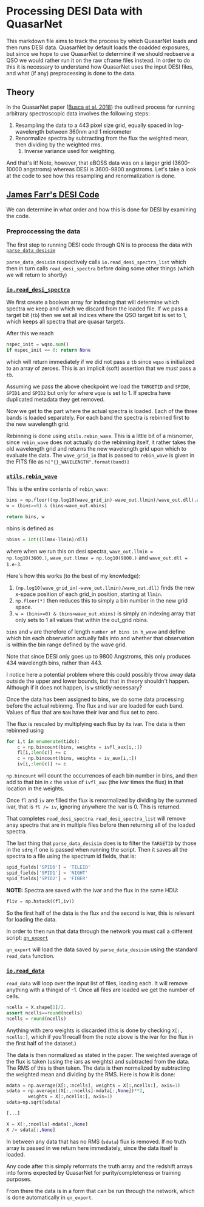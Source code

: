 # Processing DESI Data with QuasarNet

This markdown file aims to track the process by which QuasarNet loads and then runs
DESI data. QuasarNet by default loads the coadded exposures, but since we hope to use
QuasarNet to determine if we should reobserve a QSO we would rather run it on the
raw cframe files instead.
In order to do this it is necessary to understand how QuasarNet uses the input DESI
files, and what (if any) preprocessing is done to the data.

## Theory

In the QuasarNet paper ([Busca et al. 2018](https://arxiv.org/abs/1808.09955)) the outlined process for running
arbitrary spectroscopic data involves the following steps:

1. Resampling the data to a 443 pixel size grid, equally spaced in log-wavelength between 360nm and 1 micrometer
2. Renormalize spectra by subtracting from the flux the weighted mean, then dividing by the weighted rms.
    1.  Inverse variance used for weighting.

And that's it! Note, however, that eBOSS data was on a larger grid
(3600-10000 angstroms) whereas DESI is 3600-9800 angstroms.
Let's take a look at the code to see how this resampling and renormalization
is done.

 ## [James Farr's DESI Code](https://github.com/jfarr03/QuasarNET)

 We can determine in what order and how this is done for DESI
 by examining the code.

 ### Preproccessing the data
 The first step to running DESI code through QN is to process the data with
 [`parse_data_desisim`](https://github.com/jfarr03/QuasarNET/blob/master/bin/parse_data_desisim)

 `parse_data_desisim` respectively calls `io.read_desi_spectra_list` which then
 in turn calls `read_desi_spectra`
 before doing some other things (which we will return to shortly)

 ### [`io.read_desi_spectra`](https://github.com/jfarr03/QuasarNET/blob/master/py/quasarnet/io.py#L505)
 We first create a boolean array for indexing that will determine which spectra
 we keep and which we discard from the loaded file.
If we pass a target bit (`tb`) then we set all indices where the QSO target bit
is set to 1, which keeps all spectra that are quasar targets.

After this we reach

```python
nspec_init = wqso.sum()
if nspec_init == 0: return None
```
which will return immediately if we did not pass a `tb` since `wqso` is initialized
to an array of zeroes.
This is an implicit (soft) assertion that we *must* pass a `tb`.

Assuming we pass the above checkpoint we load the `TARGETID` and `SPID0`, `SPID1`
and `SPID2` but only for where `wqso` is set to 1. If spectra have duplicated metadata they get removed.

Now we get to the part where the actual spectra is loaded. Each of the three
bands is loaded separately. For each band the spectra is rebinned
first to the new wavelength grid.

Rebinning is done using `utils.rebin_wave`.
This is a little bit of a misnomer, since `rebin_wave` does not actually do the
rebinning itself, it rather takes the old wavelength grid and returns the
new wavelength grid upon which to evaluate the data. The `wave_grid_in` that is
passed to `rebin_wave` is given in the FITS file as
`h["{}_WAVELENGTH".format(band)]`

### [`utils.rebin_wave`](https://github.com/jfarr03/QuasarNET/blob/b2f62a9b7be6511cf83770f00598984a784f00de/py/quasarnet/utils.py#L178)

This is the entire contents of `rebin_wave`:

```python
bins = np.floor((np.log10(wave_grid_in)-wave_out.llmin)/wave_out.dll).astype(int)
w = (bins>=0) & (bins<wave_out.nbins)

return bins, w
```

nbins is defined as

```python
nbins = int((llmax-llmin)/dll)
```

where when we run this on desi spectra, `wave_out.llmin = np.log10(3600.)`,
`wave_out.llmax = np.log10(9800.)` and `wave_out.dll = 1.e-3`.

Here's how this works (to the best of my knowledge):
1. ``(np.log10(wave_grid_in)-wave_out.llmin)/wave_out.dll)`` finds the new x-space
position of each grid_in position, starting at `llmin`.
2. `np.floor(*)` then reduces this to simply a bin number in the new grid space.
3. `w = (bins>=0) & (bins<wave_out.nbins)` is simply an indexing array that
only sets to 1 all values that within the out_grid nbins.

`bins` and `w` are therefore of length `number of bins in h_wave` and define which
bin each observation actually falls into and whether that observation is within
the bin range defined by the wave grid.

Note that since DESI only goes up to 9800 Angstroms, this only produces 434
wavelength bins, rather than 443.

I notice here a potential problem where this could possibly throw away data outside
the upper and lower bounds, but that in theory shouldn't happen. Although if it
does not happen, is `w` strictly necessary?

Once the data has been assigned to bins, we do some data processing before the
actual rebinnng. The flux and ivar are loaded for each band. Values of flux
that are `NaN` have their ivar and flux set to zero.

The flux is rescaled by multiplying each flux by its ivar. The data is then
rebinned using

```python
for i,t in enumerate(tids):
    c = np.bincount(bins, weights = ivfl_aux[i,:])
    fl[i,:len(c)] += c
    c = np.bincount(bins, weights = iv_aux[i,:])
    iv[i,:len(c)] += c
```

`np.bincount` will count the occurrences of each bin number in bins, and then
add to that bin in `c` the value of `ivfl_aux` (the ivar times the flux) in that
location in the weights.

Once `fl` and `iv` are filled the flux is renormalized by dividing by the
summed ivar, that is `fl /= iv`, ignoring anywhere the ivar is 0. This is returned.

That completes `read_desi_spectra`. `read_desi_spectra_list` will remove anay
spectra that are in multiple files before then returning all of the loaded
spectra.

The last thing that `parse_data_desisim` does is to filter the `TARGETID` by
those in the `sdrq` if one is passed when running the script. Then it saves
all the spectra to a file using the spectrum id fields, that is:

```python
spid_fields['SPID0'] = 'TILEID'
spid_fields['SPID1'] = 'NIGHT'
spid_fields['SPID2'] = 'FIBER'
```

**NOTE:** Spectra are saved with the ivar and the flux in the same HDU:
```python
fliv = np.hstack((fl,iv))
```
So the first half of the data is the flux and the second is ivar, this is relevant
for loading the data.

In order to then run that data through the network you must call a different
script: [`qn_export`](https://github.com/jfarr03/QuasarNET/blob/master/bin/qn_export)

`qn_export` will load the data saved by `parse_data_desisim` using the standard
`read_data`
function.

### [`io.read_data`](https://github.com/jfarr03/QuasarNET/blob/b2f62a9b7be6511cf83770f00598984a784f00de/py/quasarnet/io.py#L874)
`read_data` will loop over the input list of files, loading each. It will remove
anything with a thingid of -1. Once all files are loaded we get the number of
cells.

```python
ncells = X.shape[1]/2.
assert ncells==round(ncells)
ncells = round(ncells)
```

Anything with zero weights is discarded (this is done by checking `X[:, ncells:]`,
which if you'll recall from the note above is the ivar for the flux in the first
half of the dataset.)

The data is then normalized as stated in the paper. The weighted average
of the flux is taken (using the iars as weights) and subtracted from the
data. The RMS of this is then taken. The data is then normalized by subtracting
the weighted mean and dividing by the RMS. Here is how it is done:

```python
mdata = np.average(X[:,:ncells], weights = X[:,ncells:], axis=1)
sdata = np.average((X[:,:ncells]-mdata[:,None])**2,
        weights = X[:,ncells:], axis=1)
sdata=np.sqrt(sdata)

[...]

X = X[:,:ncells]-mdata[:,None]
X /= sdata[:,None]
```

In between any data that has no RMS (`sdata`) flux is removed. If no truth
array is passed in we return here immediately, since the data itself is loaded.

Any code after this simply reformats the truth array and the redshift arrays into
forms expected by QuasarNet for purity/completeness or training purposes.

From there the data is in a form that can be run through the network, which is
done automatically in `qn_export`.